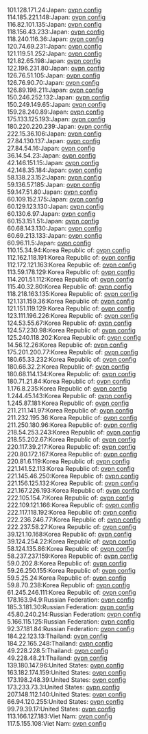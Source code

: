 101.128.171.24:Japan: [ovpn config](vpn/101_128_171_24.ovpn)  
114.185.221.148:Japan: [ovpn config](vpn/114_185_221_148.ovpn)  
116.82.101.135:Japan: [ovpn config](vpn/116_82_101_135.ovpn)  
118.156.43.233:Japan: [ovpn config](vpn/118_156_43_233.ovpn)  
118.240.116.36:Japan: [ovpn config](vpn/118_240_116_36.ovpn)  
120.74.69.231:Japan: [ovpn config](vpn/120_74_69_231.ovpn)  
121.119.51.252:Japan: [ovpn config](vpn/121_119_51_252.ovpn)  
121.82.65.198:Japan: [ovpn config](vpn/121_82_65_198.ovpn)  
122.196.231.80:Japan: [ovpn config](vpn/122_196_231_80.ovpn)  
126.76.51.105:Japan: [ovpn config](vpn/126_76_51_105.ovpn)  
126.76.90.70:Japan: [ovpn config](vpn/126_76_90_70.ovpn)  
126.89.198.211:Japan: [ovpn config](vpn/126_89_198_211.ovpn)  
150.246.252.132:Japan: [ovpn config](vpn/150_246_252_132.ovpn)  
150.249.149.65:Japan: [ovpn config](vpn/150_249_149_65.ovpn)  
159.28.240.89:Japan: [ovpn config](vpn/159_28_240_89.ovpn)  
175.133.125.193:Japan: [ovpn config](vpn/175_133_125_193.ovpn)  
180.220.220.239:Japan: [ovpn config](vpn/180_220_220_239.ovpn)  
222.15.36.106:Japan: [ovpn config](vpn/222_15_36_106.ovpn)  
27.84.130.137:Japan: [ovpn config](vpn/27_84_130_137.ovpn)  
27.84.54.16:Japan: [ovpn config](vpn/27_84_54_16.ovpn)  
36.14.54.23:Japan: [ovpn config](vpn/36_14_54_23.ovpn)  
42.146.151.15:Japan: [ovpn config](vpn/42_146_151_15.ovpn)  
42.148.35.184:Japan: [ovpn config](vpn/42_148_35_184.ovpn)  
58.138.23.152:Japan: [ovpn config](vpn/58_138_23_152.ovpn)  
59.136.57.185:Japan: [ovpn config](vpn/59_136_57_185.ovpn)  
59.147.51.80:Japan: [ovpn config](vpn/59_147_51_80.ovpn)  
60.109.152.175:Japan: [ovpn config](vpn/60_109_152_175.ovpn)  
60.129.123.130:Japan: [ovpn config](vpn/60_129_123_130.ovpn)  
60.130.6.97:Japan: [ovpn config](vpn/60_130_6_97.ovpn)  
60.153.151.51:Japan: [ovpn config](vpn/60_153_151_51.ovpn)  
60.68.143.130:Japan: [ovpn config](vpn/60_68_143_130.ovpn)  
60.69.213.133:Japan: [ovpn config](vpn/60_69_213_133.ovpn)  
60.96.11.5:Japan: [ovpn config](vpn/60_96_11_5.ovpn)  
110.15.34.94:Korea Republic of: [ovpn config](vpn/110_15_34_94.ovpn)  
112.162.118.191:Korea Republic of: [ovpn config](vpn/112_162_118_191.ovpn)  
112.172.121.163:Korea Republic of: [ovpn config](vpn/112_172_121_163.ovpn)  
113.59.178.129:Korea Republic of: [ovpn config](vpn/113_59_178_129.ovpn)  
114.201.51.112:Korea Republic of: [ovpn config](vpn/114_201_51_112.ovpn)  
115.40.32.80:Korea Republic of: [ovpn config](vpn/115_40_32_80.ovpn)  
118.218.163.135:Korea Republic of: [ovpn config](vpn/118_218_163_135.ovpn)  
121.131.159.36:Korea Republic of: [ovpn config](vpn/121_131_159_36.ovpn)  
121.151.119.129:Korea Republic of: [ovpn config](vpn/121_151_119_129.ovpn)  
123.111.196.226:Korea Republic of: [ovpn config](vpn/123_111_196_226.ovpn)  
124.53.55.67:Korea Republic of: [ovpn config](vpn/124_53_55_67.ovpn)  
124.57.230.98:Korea Republic of: [ovpn config](vpn/124_57_230_98.ovpn)  
125.240.118.202:Korea Republic of: [ovpn config](vpn/125_240_118_202.ovpn)  
14.56.12.26:Korea Republic of: [ovpn config](vpn/14_56_12_26.ovpn)  
175.201.200.77:Korea Republic of: [ovpn config](vpn/175_201_200_77.ovpn)  
180.65.33.232:Korea Republic of: [ovpn config](vpn/180_65_33_232.ovpn)  
180.66.32.2:Korea Republic of: [ovpn config](vpn/180_66_32_2.ovpn)  
180.68.114.134:Korea Republic of: [ovpn config](vpn/180_68_114_134.ovpn)  
180.71.21.84:Korea Republic of: [ovpn config](vpn/180_71_21_84.ovpn)  
1.176.8.235:Korea Republic of: [ovpn config](vpn/1_176_8_235.ovpn)  
1.244.45.143:Korea Republic of: [ovpn config](vpn/1_244_45_143.ovpn)  
1.245.87.181:Korea Republic of: [ovpn config](vpn/1_245_87_181.ovpn)  
211.211.141.97:Korea Republic of: [ovpn config](vpn/211_211_141_97.ovpn)  
211.232.195.36:Korea Republic of: [ovpn config](vpn/211_232_195_36.ovpn)  
211.250.180.96:Korea Republic of: [ovpn config](vpn/211_250_180_96.ovpn)  
218.54.253.243:Korea Republic of: [ovpn config](vpn/218_54_253_243.ovpn)  
218.55.202.67:Korea Republic of: [ovpn config](vpn/218_55_202_67.ovpn)  
220.117.39.217:Korea Republic of: [ovpn config](vpn/220_117_39_217.ovpn)  
220.80.172.167:Korea Republic of: [ovpn config](vpn/220_80_172_167.ovpn)  
220.81.6.119:Korea Republic of: [ovpn config](vpn/220_81_6_119.ovpn)  
221.141.52.113:Korea Republic of: [ovpn config](vpn/221_141_52_113.ovpn)  
221.145.46.250:Korea Republic of: [ovpn config](vpn/221_145_46_250.ovpn)  
221.156.125.132:Korea Republic of: [ovpn config](vpn/221_156_125_132.ovpn)  
221.167.226.193:Korea Republic of: [ovpn config](vpn/221_167_226_193.ovpn)  
222.105.154.7:Korea Republic of: [ovpn config](vpn/222_105_154_7.ovpn)  
222.109.121.166:Korea Republic of: [ovpn config](vpn/222_109_121_166.ovpn)  
222.117.118.192:Korea Republic of: [ovpn config](vpn/222_117_118_192.ovpn)  
222.236.246.77:Korea Republic of: [ovpn config](vpn/222_236_246_77.ovpn)  
222.237.58.27:Korea Republic of: [ovpn config](vpn/222_237_58_27.ovpn)  
39.121.10.168:Korea Republic of: [ovpn config](vpn/39_121_10_168.ovpn)  
39.124.254.22:Korea Republic of: [ovpn config](vpn/39_124_254_22.ovpn)  
58.124.135.86:Korea Republic of: [ovpn config](vpn/58_124_135_86.ovpn)  
58.237.237.159:Korea Republic of: [ovpn config](vpn/58_237_237_159.ovpn)  
59.0.202.8:Korea Republic of: [ovpn config](vpn/59_0_202_8.ovpn)  
59.26.250.155:Korea Republic of: [ovpn config](vpn/59_26_250_155.ovpn)  
59.5.25.24:Korea Republic of: [ovpn config](vpn/59_5_25_24.ovpn)  
59.8.70.238:Korea Republic of: [ovpn config](vpn/59_8_70_238.ovpn)  
61.245.246.111:Korea Republic of: [ovpn config](vpn/61_245_246_111.ovpn)  
178.163.94.9:Russian Federation: [ovpn config](vpn/178_163_94_9.ovpn)  
185.3.181.30:Russian Federation: [ovpn config](vpn/185_3_181_30.ovpn)  
45.80.240.214:Russian Federation: [ovpn config](vpn/45_80_240_214.ovpn)  
5.166.115.125:Russian Federation: [ovpn config](vpn/5_166_115_125.ovpn)  
92.37.181.84:Russian Federation: [ovpn config](vpn/92_37_181_84.ovpn)  
184.22.123.13:Thailand: [ovpn config](vpn/184_22_123_13.ovpn)  
184.22.165.248:Thailand: [ovpn config](vpn/184_22_165_248.ovpn)  
49.228.228.5:Thailand: [ovpn config](vpn/49_228_228_5.ovpn)  
49.228.48.21:Thailand: [ovpn config](vpn/49_228_48_21.ovpn)  
139.180.147.96:United States: [ovpn config](vpn/139_180_147_96.ovpn)  
163.182.174.159:United States: [ovpn config](vpn/163_182_174_159.ovpn)  
173.198.248.39:United States: [ovpn config](vpn/173_198_248_39.ovpn)  
173.233.73.3:United States: [ovpn config](vpn/173_233_73_3.ovpn)  
207.148.112.140:United States: [ovpn config](vpn/207_148_112_140.ovpn)  
66.94.120.255:United States: [ovpn config](vpn/66_94_120_255.ovpn)  
99.79.39.17:United States: [ovpn config](vpn/99_79_39_17.ovpn)  
113.166.127.183:Viet Nam: [ovpn config](vpn/113_166_127_183.ovpn)  
117.5.155.108:Viet Nam: [ovpn config](vpn/117_5_155_108.ovpn)  
